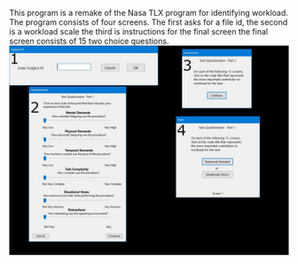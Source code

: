 This program is a remake of the Nasa TLX program for identifying workload. The program consists of four screens. The first asks for a file id, the second is a workload scale the third is instructions for the final screen the final screen consists of 15 two choice questions.
![alt text](https://github.com/Art3mi0/surg-tlx/blob/extra/refs/screens.JPG)
